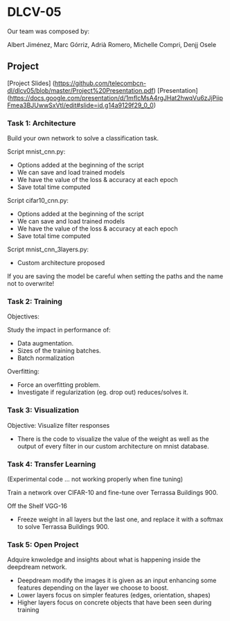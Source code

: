 # DLCV-05
Our team was composed by:

Albert Jiménez, Marc Górriz, Adrià Romero, Michelle Compri, Denjj Osele


## Project
[Project Slides] (https://github.com/telecombcn-dl/dlcv05/blob/master/Project%20Presentation.pdf)
[Presentation] (https://docs.google.com/presentation/d/1mflcMsA4rgJHat2hwqVu6zJjPiipFmea3BJUwwSxVtI/edit#slide=id.g14a9129f29_0_0)


### Task 1: Architecture
Build your own network to solve a classification task.

Script mnist_cnn.py:
- Options added at the beginning of the script
- We can save and load trained models
- We have the value of the loss & accuracy at each epoch
- Save total time computed


Script cifar10_cnn.py: 
- Options added at the beginning of the script
- We can save and load trained models
- We have the value of the loss & accuracy at each epoch
- Save total time computed

Script mnist_cnn_3layers.py:
- Custom architecture proposed

If you are saving the model be careful when setting the paths and the name not to overwrite!


### Task 2: Training

Objectives: 

Study the impact in performance of:
- Data augmentation.
- Sizes of the training batches.
- Batch normalization

Overfitting:
- Force an overfitting problem.
- Investigate if regularization (eg. drop out) reduces/solves it.

### Task 3: Visualization

Objective: 
Visualize filter responses
- There is the code to visualize the value of the weight as well as the output of every filter in our custom architecture on mnist database. 

### Task 4: Transfer Learning

(Experimental code ... not working properly when fine tuning) 

Train a network over CIFAR-10 and fine-tune over Terrassa Buildings 900.

Off the Shelf VGG-16

- Freeze weight in all layers but the last one, and replace it with a softmax to solve Terrassa Buildings 900.



### Task 5: Open Project

Adquire knwoledge and insights about what is happening inside the deepdream network. 
- Deepdream modify the images it is given as an input enhancing some features depending on the layer we choose to boost. 
- Lower layers focus on simpler features (edges, orientation, shapes)
- Higher layers focus on concrete objects that have been seen during training
